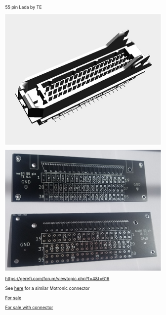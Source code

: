 55 pin Lada by TE

![Connector](963063-2.jpg)

![Board](963063-board.jpg)

https://gerefi.com/forum/viewtopic.php?f=4&t=616

See [here](../breakout_55_pin) for a similar Motronic connector


[For sale](https://www.ebay.com/itm/333553816490)

[For sale with connector](https://www.ebay.com/itm/333553815170)